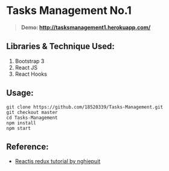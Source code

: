 # Tasks Management No.1
> **Demo: http://tasksmanagement1.herokuapp.com/**

## Libraries & Technique Used:
1. Bootstrap 3
2. React JS
3. React Hooks

## Usage:
```
git clone https://github.com/18520339/Tasks-Management.git
git checkout master
cd Tasks-Management
npm install
npm start
```

## Reference:
- [Reactjs redux tutorial by nghiepuit](https://www.youtube.com/playlist?list=PLJ5qtRQovuEOoKffoCBzTfvzMTTORnoyp)
